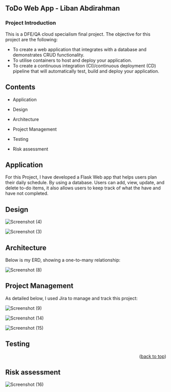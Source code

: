 
<!-- ABOUT THE PROJECT -->
## ToDo Web App - Liban Abdirahman

### Project Introduction

This is a DFE/QA cloud specialism final project. The objective for this project are the following:

* To create a web application that integrates with a database and demonstrates CRUD functionality.
* To utilise containers to host and deploy your application.
* To create a continuous integration (CI)/continuous deployment (CD) pipeline that will automatically test, build and deploy your application.

<!-- ABOUT THE PROJECT -->
## Contents

* Application

* Design

* Architecture

* Project Management

* Testing

* Risk assessment


## Application

For this Project, I have developed a Flask Web app that helps users plan their daily schedule. By using a database. Users can add, view, update, and delete to-do items, it also allows users to keep track of what the have and have not completed.


<!-- ROADMAP -->
## Design
 


![Screenshot (4)](https://user-images.githubusercontent.com/111815447/198462484-36e6ea70-2c05-4258-8d52-f23ceb5b6eca.png)





![Screenshot (3)](https://user-images.githubusercontent.com/111815447/198452675-38c1c69d-517f-4f2c-844d-5a9899532ba2.png)





<!-- CONTRIBUTING -->
## Architecture

Below is my ERD, showing a one-to-many relationship:

![Screenshot (8)](https://user-images.githubusercontent.com/111815447/198511292-35098ea4-3380-4368-8b9a-af29ed603fc6.png)







<!-- LICENSE -->
## Project Management

As detailed below, I used Jira to manage and track this project:

![Screenshot (9)](https://user-images.githubusercontent.com/111815447/198513738-88a3710b-6a67-4d3d-8127-4592c8864d48.png)

![Screenshot (14)](https://user-images.githubusercontent.com/111815447/198514312-077f87bd-a656-4587-bf0a-2b16032be048.png)

![Screenshot (15)](https://user-images.githubusercontent.com/111815447/198514395-1271a50e-f376-4d62-a906-ca4b0e4dbd83.png)






<!-- CONTACT -->
## Testing



<p align="right">(<a href="#readme-top">back to top</a>)</p>


<!-- LICENSE -->
## Risk assessment

![Screenshot (16)](https://user-images.githubusercontent.com/111815447/198510528-6417d998-e244-43c0-a096-eb640279523b.png)


